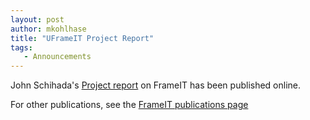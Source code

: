 ```yaml
---
layout: post
author: mkohlhase
title: "UFrameIT Project Report"
tags: 
   - Announcements
---
```

John Schihada's 
[Project report](https://gl.kwarc.info/supervision/projectarchive/-/blob/master/2020/Schihada_John.pdf)
on FrameIT has been published online.

For other publications, see the [FrameIT publications page](https://kwarc.github.io/bibs/frameit/)

